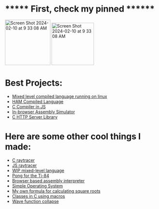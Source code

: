 # ***** First, check my pinned ******

<img width="150" alt="Screen Shot 2024-02-10 at 9 33 08 AM" src="https://github.com/FISHARMNIC/FISHARMNIC/assets/73864341/80f4df7d-baa0-42a1-93d3-64739a594dd2">

<img width="140" alt="Screen Shot 2024-02-10 at 9 33 08 AM" src="https://github.com/FISHARMNIC/FISHARMNIC/assets/73864341/d1a17f1d-0ee7-496b-9a95-8ba93e434bfe">


# Best Projects:
* [Mixed level compiled language running on linux](https://github.com/FISHARMNIC/proglan2/tree/main)
* [HAM Compiled Language](https://github.com/FISHARMNIC/ham-lang)
* [C Compiler in JS](https://github.com/FISHARMNIC/C-compiler)
* [In-browser Assembly Simulator](https://github.com/FISHARMNIC/online-assembly-simulator)
* [C HTTP Server Library](https://github.com/FISHARMNIC/Chttp)

# Here are some other cool things I made:
* [C raytracer](https://github.com/FISHARMNIC/C-raytracer)
* [JS raytracer](https://github.com/FISHARMNIC/jsRaytracer)
* [WIP mixed-level language](https://github.com/FISHARMNIC/Asap-Lang)
* [Pong for the Ti-84](https://github.com/FISHARMNIC/TI84-pong)
* [Browser based assembly interpreter](https://github.com/FISHARMNIC/online-assembly-simulator)
* [Simple Operating System](https://github.com/FISHARMNIC/Tachyon-OS)
* [My own formula for calculating square roots](https://github.com/FISHARMNIC/sqrtOpt)
* [Classes in C using macros](https://github.com/FISHARMNIC/C-classes)
* [Wave function collapse](https://github.com/FISHARMNIC/wfc)
